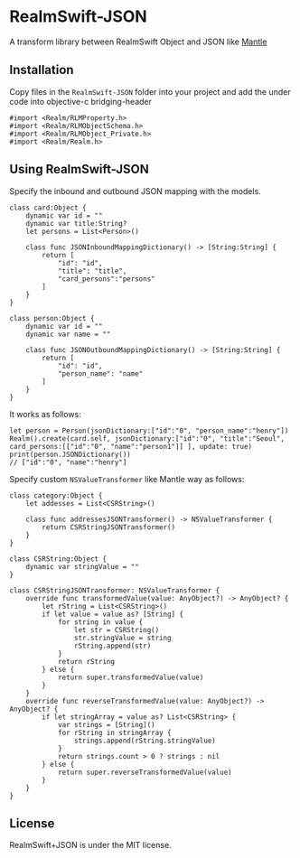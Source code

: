 # RealmSwift-JSON
A transform library between RealmSwift Object and JSON like [Mantle](https://github.com/Mantle/Mantle) 
## Installation
Copy files in the ```RealmSwift-JSON``` folder into your project and add the under code into objective-c bridging-header

    #import <Realm/RLMProperty.h>
    #import <Realm/RLMObjectSchema.h>
    #import <Realm/RLMObject_Private.h>
    #import <Realm/Realm.h>
  
## Using RealmSwift-JSON 

Specify the inbound and outbound JSON mapping with the models.

    class card:Object {
        dynamic var id = "" 
        dynamic var title:String?
        let persons = List<Person>()
    
        class func JSONInboundMappingDictionary() -> [String:String] {
            return [
                "id": "id",
                "title": "title",
                "card_persons":"persons"
            ]
        }
    }
    
    class person:Object {
        dynamic var id = ""
        dynamic var name = "" 
        
        class func JSONOutboundMappingDictionary() -> [String:String] {
            return [
                "id": "id",
                "person_name": "name"
            ]
        }
    }
    
It works as follows:
    
    let person = Person(jsonDictionary:["id":"0", "person_name":"henry"])
    Realm().create(card.self, jsonDictionary:["id":"0", "title":"Seoul", card_persons:[["id":"0", "name":"person1"]] ], update: true)
    print(person.JSONDictionary()) 
    // ["id":"0", "name":"henry"]
    
Specify custom ```NSValueTransformer```  like Mantle way as follows:

    class category:Object {
        let addesses = List<CSRString>()
        
        class func addressesJSONTransformer() -> NSValueTransformer {
            return CSRStringJSONTransformer()
        }
    }
    
    class CSRString:Object {
        dynamic var stringValue = "" 
    }
    
    class CSRStringJSONTransformer: NSValueTransformer {
        override func transformedValue(value: AnyObject?) -> AnyObject? {
            let rString = List<CSRString>()
            if let value = value as? [String] {
                for string in value {
                    let str = CSRString()
                    str.stringValue = string
                    rString.append(str)
                }
                return rString
            } else {
                return super.transformedValue(value)
            }
        }
        override func reverseTransformedValue(value: AnyObject?) -> AnyObject? {
            if let stringArray = value as? List<CSRString> {
                var strings = [String]()
                for rString in stringArray {
                    strings.append(rString.stringValue)
                }
                return strings.count > 0 ? strings : nil
            } else {
                return super.reverseTransformedValue(value)
            }
        }
    }
    
## License

RealmSwift+JSON is under the MIT license.
    
